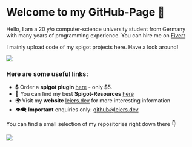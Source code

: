 # Welcome to my GitHub-Page 👋

Hello, I am a 20 y/o computer-science university student from  Germany  with many years of programming experience. You can hire me on [Fiverr](https://marvinleiers.de/plugin)

I mainly upload code of my spigot projects here. Have a look around!

<img src="https://github-readme-stats.vercel.app/api?username=MarvinLeiers&count_private=true&show_icons=true&include_all_commits=true">

### Here are some useful links:

* 💲 Order a **spigot plugin** [here](https://marvinleiers.de/plugin) - only $5.
* 💎 You can find my best **Spigot-Resources** [here](https://www.spigotmc.org/resources/authors/marvin2k0.1093280/) 
* 🌍 Visit my **website** [leiers.dev](https://leiers.dev) for more interesting information
* 👁‍🗨 **Important** enquiries only: [github@leiers.dev](mailto:github@leiers.dev)


You can find a small selection of my repositories right down there 👇
<p><img src="https://komarev.com/ghpvc/?username=MarvinLeiers&label=Profile%20views&color=ce9927&style=flat"/></p>

<!--
**MarvinLeiers/MarvinLeiers** is a ✨ _special_ ✨ repository because its `README.md` (this file) appears on your GitHub profile.
-->

